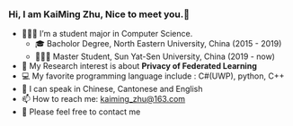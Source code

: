 ### Hi, I am KaiMing Zhu, Nice to meet you.👋
- 👨🏻‍🎓 I’m a student major in Computer Science.
  - 🎓 Bacholor Degree, North Eastern University, China (2015 - 2019)
  - 👨🏻‍🎓 Master Student, Sun Yat-Sen University, China (2019 - now)
- 🔬 My Research interest is about **Privacy of Federated Learning**
- 💻 My favorite programming language include : C#(UWP), python, C++
- 💬 I can speak in Chinese, Cantonese and English
- 📫 How to reach me: kaiming_zhu@163.com
- 🙂 Please feel free to contact me

